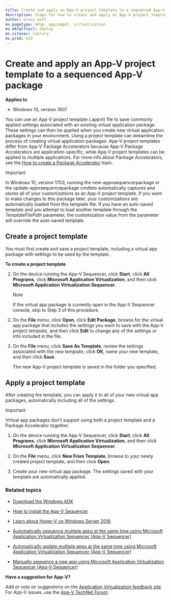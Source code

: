 ```yaml
---
title: Create and apply an App-V project template to a sequenced App-V package (Windows 10)
description: Steps for how to create and apply an App-V project template (.appvt) to a sequenced App-V package.
author: eross-msft
ms.pagetype: mdop, appcompat, virtualization
ms.mktglfcycl: deploy
ms.sitesec: library
ms.prod: w10
---
```


# Create and apply an App-V project template to a sequenced App-V package

**Applies to**
-   Windows 10, version 1607

You can use an App-V project template (.appvt) file to save commonly applied settings associated with an existing virtual application package. These settings can then be applied when you create new virtual application packages in your environment. Using a project template can streamline the process of creating virtual application packages. App-V project templates differ from App-V Package Accelerators because App-V Package Accelerators are application-specific, while App-V project templates can be applied to multiple applications. For more info about Package Accelerators, see the [How to create a Package Accelerator](appv-create-a-package-accelerator.md) topic.

>[!IMPORTANT]
>In Windows 10, version 1703, running the new-appvsequencerpackage or the update-appvsequencepackage cmdlets automatically captures and stores all of your customizations as an App-V project template. If you want to make changes to this package later, your customizations are automatically loaded from this template file. If you have an auto-saved template and you attempt to load another template through the _TemplateFilePath_ parameter, the customization value from the parameter will override the auto-saved template.


## Create a project template
You must first create and save a project template, including a virtual app package with settings to be used by the template.

**To create a project template**

1. On the device running the App-V Sequencer, click **Start**, click **All Programs**, click **Microsoft Application Virtualization**, and then click **Microsoft Application Virtualization Sequencer**.

    >[!NOTE]
    >If the virtual app package is currently open in the App-V Sequencer console, skip to Step 3 of this procedure.

2. On the **File** menu, click **Open**, click **Edit Package**, browse for the virtual app package that includes the settings you want to save with the App-V project template, and then click **Edit** to change any of the settings or info included in the file.

3. On the **File** menu, click **Save As Template**, review the settings associated with the new template, click **OK**, name your new template, and then click **Save**.

    The new App-V project template is saved in the folder you specified.

## Apply a project template
After creating the template, you can apply it to all of your new virtual app packages, automatically including all of the settings.

>[!IMPORTANT]
>Virtual app packages don't support using both a project template and a Package Accelerator together.

1. On the device running the App-V Sequencer, click **Start**, click **All Programs**, click **Microsoft Application Virtualization**, and then click **Microsoft Application Virtualization Sequencer**.

2. On the **File** menu, click **New From Template**, browse to your newly created project template, and then click **Open**.

3. Create your new virtual app package. The settings saved with your template are automatically applied.

### Related topics
- [Download the Windows ADK](https://developer.microsoft.com/windows/hardware/windows-assessment-deployment-kit)

- [How to install the App-V Sequencer](appv-install-the-sequencer.md)

- [Learn about Hyper-V on Windows Server 2016](https://technet.microsoft.com/en-us/windows-server-docs/compute/hyper-v/hyper-v-on-windows-server)

- [Automatically sequence multiple apps at the same time using Microsoft Application Virtualization Sequencer (App-V Sequencer)](appv-auto-batch-sequencing.md)

- [Automatically update multiple apps at the same time using Microsoft Application Virtualization Sequencer (App-V Sequencer)](appv-auto-batch-updating.md)

- [Manually sequence a new app using Microsoft Application Virtualization Sequencer (App-V Sequencer)](appv-sequence-a-new-application.md)

**Have a suggestion for App-V?**<p>
Add or vote on suggestions on the [Application Virtualization feedback site](http://appv.uservoice.com/forums/280448-microsoft-application-virtualization).<br>For App-V issues, use the [App-V TechNet Forum](https://social.technet.microsoft.com/Forums/en-US/home?forum=mdopappv).
